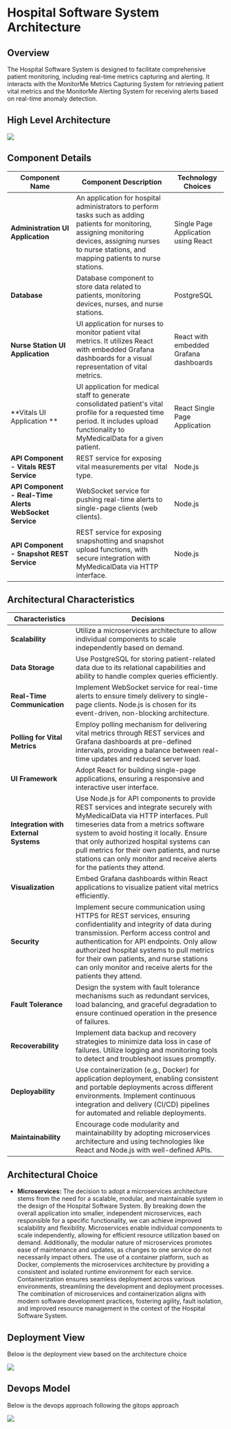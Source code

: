 
# Hospital Software System Architecture

## Overview

The Hospital Software System is designed to facilitate comprehensive patient monitoring, including real-time metrics capturing and alerting. It interacts with the MonitorMe Metrics Capturing System for retrieving patient vital metrics and the MonitorMe Alerting System for receiving alerts based on real-time anomaly detection.

## High Level Architecture

![](https://github.com/infy-archs-katas/monitorme/blob/main/diagrams/C2-HospitalSystem.png)

## Component Details

| Component Name  | Component Description | Technology Choices |
| ------------- | ------------- | ------------- |
| **Administration UI Application**  | An application for hospital administrators to perform tasks such as adding patients for monitoring, assigning monitoring devices, assigning nurses to nurse stations, and mapping patients to nurse stations.  | Single Page Application using React  |
| **Database**  | Database component to store data related to patients, monitoring devices, nurses, and nurse stations.  | PostgreSQL  |
| **Nurse Station UI Application**  | UI application for nurses to monitor patient vital metrics. It utilizes React with embedded Grafana dashboards for a visual representation of vital metrics.  | React with embedded Grafana dashboards  |
| **Vitals UI Application **  | UI application for medical staff to generate consolidated patient's vital profile for a requested time period. It includes upload functionality to MyMedicalData for a given patient.  | React Single Page Application  |
| **API Component - Vitals REST Service**  | REST service for exposing vital measurements per vital type.  | Node.js  |
| **API Component - Real-Time Alerts WebSocket Service**  | WebSocket service for pushing real-time alerts to single-page clients (web clients).  | Node.js  |
| **API Component - Snapshot REST Service**  | REST service for exposing snapshotting and snapshot upload functions, with secure integration with MyMedicalData via HTTP interface.  | Node.js  |


## Architectural Characteristics

| Characteristics  | Decisions |
| ------------- | ------------- |
| **Scalability**  | Utilize a microservices architecture to allow individual components to scale independently based on demand. |
| **Data Storage**  | Use PostgreSQL for storing patient-related data due to its relational capabilities and ability to handle complex queries efficiently. |
| **Real-Time Communication**  | Implement WebSocket service for real-time alerts to ensure timely delivery to single-page clients. Node.js is chosen for its event-driven, non-blocking architecture. |
| **Polling for Vital Metrics**  | Employ polling mechanism for delivering vital metrics through REST services and Grafana dashboards at pre-defined intervals, providing a balance between real-time updates and reduced server load. |
| **UI Framework**  | Adopt React for building single-page applications, ensuring a responsive and interactive user interface. |
| **Integration with External Systems**  | Use Node.js for API components to provide REST services and integrate securely with MyMedicalData via HTTP interfaces. Pull timeseries data from a metrics software system to avoid hosting it locally. Ensure that only authorized hospital systems can pull metrics for their own patients, and nurse stations can only monitor and receive alerts for the patients they attend. |
| **Visualization**  | Embed Grafana dashboards within React applications to visualize patient vital metrics efficiently. |
| **Security**  | Implement secure communication using HTTPS for REST services, ensuring confidentiality and integrity of data during transmission. Perform access control and authentication for API endpoints. Only allow authorized hospital systems to pull metrics for their own patients, and nurse stations can only monitor and receive alerts for the patients they attend. |
| **Fault Tolerance**  | Design the system with fault tolerance mechanisms such as redundant services, load balancing, and graceful degradation to ensure continued operation in the presence of failures. |
| **Recoverability**  | Implement data backup and recovery strategies to minimize data loss in case of failures. Utilize logging and monitoring tools to detect and troubleshoot issues promptly. |
| **Deployability**  | Use containerization (e.g., Docker) for application deployment, enabling consistent and portable deployments across different environments. Implement continuous integration and delivery (CI/CD) pipelines for automated and reliable deployments. |
| **Maintainability**  | Encourage code modularity and maintainability by adopting microservices architecture and using technologies like React and Node.js with well-defined APIs. |


## Architectural Choice

- **Microservices:**
  The decision to adopt a microservices architecture stems from the need for a scalable, modular, and maintainable system in the design of the Hospital Software System. By breaking down the overall application into smaller, independent microservices, each responsible for a specific functionality, we can achieve improved scalability and flexibility. Microservices enable individual components to scale independently, allowing for efficient resource utilization based on demand. Additionally, the modular nature of microservices promotes ease of maintenance and updates, as changes to one service do not necessarily impact others. The use of a container platform, such as Docker, complements the microservices architecture by providing a consistent and isolated runtime environment for each service. Containerization ensures seamless deployment across various environments, streamlining the development and deployment processes. The combination of microservices and containerization aligns with modern software development practices, fostering agility, fault isolation, and improved resource management in the context of the Hospital Software System.


## Deployment View
Below is the deployment view based on the architecture choice 

![](https://github.com/infy-archs-katas/monitorme/blob/main/diagrams/HSDeployment-view.png)

## Devops Model
Below is the devops approach following the gitops approach 

![](https://github.com/infy-archs-katas/monitorme/blob/main/diagrams/HospitalSystemDevOps.png)

